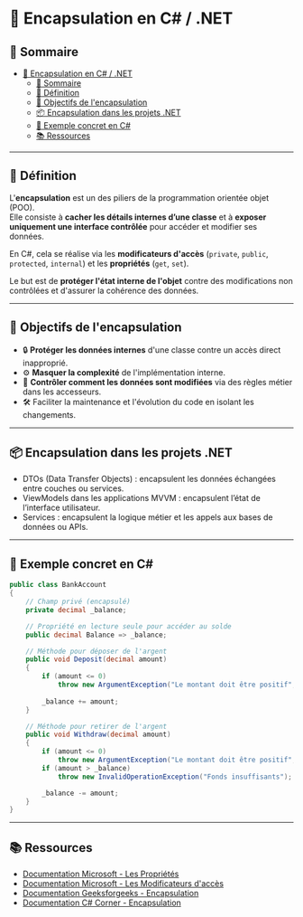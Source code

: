 # 🔐 Encapsulation en C# / .NET

## 📑 Sommaire
<!-- TOC -->
- [🔐 Encapsulation en C# / .NET](#-encapsulation-en-c--net)
  - [📑 Sommaire](#-sommaire)
  - [📘 Définition](#-définition)
  - [🎯 Objectifs de l'encapsulation](#-objectifs-de-lencapsulation)
  - [📦 Encapsulation dans les projets .NET](#-encapsulation-dans-les-projets-net)
  - [🧪 Exemple concret en C#](#-exemple-concret-en-c)
  - [📚 Ressources](#-ressources)
<!-- /TOC -->

---

## 📘 Définition

L'**encapsulation** est un des piliers de la programmation orientée objet (POO).  
Elle consiste à **cacher les détails internes d’une classe** et à **exposer uniquement une interface contrôlée** pour accéder et modifier ses données.  

En C#, cela se réalise via les **modificateurs d'accès** (`private`, `public`, `protected`, `internal`) et les **propriétés** (`get`, `set`).  

Le but est de **protéger l'état interne de l'objet** contre des modifications non contrôlées et d'assurer la cohérence des données.

---

## 🎯 Objectifs de l'encapsulation

- 🔒 **Protéger les données internes** d'une classe contre un accès direct inapproprié.  
- ⚙️ **Masquer la complexité** de l'implémentation interne.  
- 🔄 **Contrôler comment les données sont modifiées** via des règles métier dans les accesseurs.  
- 🛠️ Faciliter la maintenance et l'évolution du code en isolant les changements.

---

## 📦 Encapsulation dans les projets .NET

- DTOs (Data Transfer Objects) : encapsulent les données échangées entre couches ou services.
- ViewModels dans les applications MVVM : encapsulent l’état de l’interface utilisateur.
- Services : encapsulent la logique métier et les appels aux bases de données ou APIs.

---

## 🧪 Exemple concret en C#

```csharp
public class BankAccount
{
    // Champ privé (encapsulé)
    private decimal _balance;

    // Propriété en lecture seule pour accéder au solde
    public decimal Balance => _balance;

    // Méthode pour déposer de l'argent
    public void Deposit(decimal amount)
    {
        if (amount <= 0)
            throw new ArgumentException("Le montant doit être positif", nameof(amount));
        
        _balance += amount;
    }

    // Méthode pour retirer de l'argent
    public void Withdraw(decimal amount)
    {
        if (amount <= 0)
            throw new ArgumentException("Le montant doit être positif", nameof(amount));
        if (amount > _balance)
            throw new InvalidOperationException("Fonds insuffisants");

        _balance -= amount;
    }
}

```

---

## 📚 Ressources

- [Documentation Microsoft - Les Propriétés](https://learn.microsoft.com/fr-fr/dotnet/csharp/programming-guide/classes-and-structs/properties)
- [Documentation Microsoft - Les Modificateurs d'accès](https://learn.microsoft.com/fr-fr/dotnet/csharp/programming-guide/classes-and-structs/access-modifiers)
- [Documentation Geeksforgeeks - Encapsulation](https://www.geeksforgeeks.org/c-sharp/encapsulation-in-c-sharp/)
- [Documentation C# Corner - Encapsulation](https://www.c-sharpcorner.com/article/encapsulation-in-C-Sharp/)


